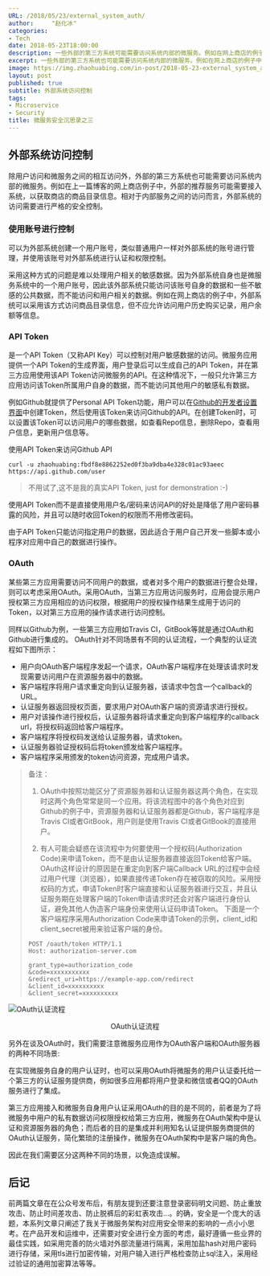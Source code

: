 ```yaml
---
URL: /2018/05/23/external_system_auth/
author:     "赵化冰"
categories:
- Tech
date: 2018-05-23T18:00:00
description: 一些外部的第三方系统可能需要访问系统内部的微服务。例如在网上商店的例子中，外部的推荐服务可能需要接入系统，以获取商店的商品目录信息。相对于内部服务之间的访问而言，外部系统的访问需要进行严格的安全控制。
excerpt: 一些外部的第三方系统也可能需要访问系统内部的微服务。例如在网上商店的例子中，外部的推荐服务可能需要接入系统，以获取商店的商品目录信息。相对于内部服务之间的访问而言，外部系统的访问需要进行严格的安全控制。
image: https://img.zhaohuabing.com/in-post/2018-05-23-external_system_auth/background.jpg
layout: post
published: true
subtitle: 外部系统访问控制
tags:
- Microservice
- Security
title: 微服务安全沉思录之三
---
```


## 外部系统访问控制
除用户访问和微服务之间的相互访问外，外部的第三方系统也可能需要访问系统内部的微服务。例如在上一篇博客的网上商店例子中，外部的推荐服务可能需要接入系统，以获取商店的商品目录信息。相对于内部服务之间的访问而言，外部系统的访问需要进行严格的安全控制。

### 使用账号进行控制
可以为外部系统创建一个用户账号，类似普通用户一样对外部系统的账号进行管理，并使用该账号对外部系统进行认证和权限控制。

采用这种方式的问题是难以处理用户相关的敏感数据。因为外部系统自身也是微服务系统中的一个用户账号，因此该外部系统只能访问该账号自身的数据和一些不敏感的公共数据，而不能访问和用户相关的数据。例如在网上商店的例子中，外部系统可以采用该方式访问商品目录信息，但不应允许访问用户历史购买记录，用户余额等信息。

### API Token
是一个API Token（又称API Key）可以控制对用户敏感数据的访问。微服务应用提供一个API Token的生成界面，用户登录后可以生成自己的API Token，并在第三方应用使用该API Token访问微服务的API。在这种情况下，一般只允许第三方应用访问该Token所属用户自身的数据，而不能访问其他用户的敏感私有数据。

例如Github就提供了Personal API Token功能，用户可以在[Github的开发者设置界面](https://github.com/settings/tokens)中创建Token，然后使用该Token来访问Github的API。在创建Token时，可以设置该Token可以访问用户的哪些数据，如查看Repo信息，删除Repo，查看用户信息，更新用户信息等。

使用API Token来访问Github API
```
curl -u zhaohuabing:fbdf8e8862252ed0f3ba9dba4e328c01ac93aeec https://api.github.com/user

```
> 不用试了,这不是我的真实API Token, just for demonstration :-)

使用API Token而不是直接使用用户名/密码来访问API的好处是降低了用户密码暴露的风险，并且可以随时收回Token的权限而不用修改密码。


由于API Token只能访问指定用户的数据，因此适合于用户自己开发一些脚本或小程序对应用中自己的数据进行操作。
### OAuth
某些第三方应用需要访问不同用户的数据，或者对多个用户的数据进行整合处理，则可以考虑采用OAuth。采用OAuth，当第三方应用访问服务时，应用会提示用户授权第三方应用相应的访问权限，根据用户的授权操作结果生成用于访问的Token，以对第三方应用的操作请求进行访问控制。

同样以Github为例，一些第三方应用如Travis CI，GitBook等就是通过OAuth和Github进行集成的。
OAuth针对不同场景有不同的认证流程，一个典型的认证流程如下图所示：
* 用户向OAuth客户端程序发起一个请求，OAuth客户端程序在处理该请求时发现需要访问用户在资源服务器中的数据。
* 客户端程序将用户请求重定向到认证服务器，该请求中包含一个callback的URL。
* 认证服务器返回授权页面，要求用户对OAuth客户端的资源请求进行授权。
* 用户对该操作进行授权后，认证服务器将请求重定向到客户端程序的callback url，将授权码返回给客户端程序。
* 客户端程序将授权码发送给认证服务器，请求token。
* 认证服务器验证授权码后将token颁发给客户端程序。
* 客户端程序采用颁发的token访问资源，完成用户请求。

>备注：
>1. OAuth中按照功能区分了资源服务器和认证服务器这两个角色，在实现时这两个角色常常是同一个应用。将该流程图中的各个角色对应到Github的例子中，资源服务器和认证服务器都是Github，客户端程序是Travis CI或者GitBook，用户则是使用Travis CI或者GitBook的直接用户。
>
>2. 有人可能会疑惑在该流程中为何要使用一个授权码(Authorization Code)来申请Token，而不是由认证服务器直接返回Token给客户端。OAuth这样设计的原因是在重定向到客户端Callback URL的过程中会经过用户代理（浏览器），如果直接传递Token存在被窃取的风险。采用授权码的方式，申请Token时客户端直接和认证服务器进行交互，并且认证服务期在处理客户端的Token申请请求时还会对客户端进行身份认证，避免其他人伪造客户端身份来使用认证码申请Token。
>下面是一个客户端程序采用Authorization Code来申请Token的示例，client_id和client_secret被用来验证客户端的身份。
>
>```
>POST /oauth/token HTTP/1.1
>Host: authorization-server.com
>  			
>grant_type=authorization_code
>&code=xxxxxxxxxxx
>&redirect_uri=https://example-app.com/redirect
>&client_id=xxxxxxxxxx
>&client_secret=xxxxxxxxxx
>```


![OAuth认证流程](https://img.zhaohuabing.com/in-post/2018-05-23-external_system_auth/oauth_web_server_flow.png)
<center>OAuth认证流程</center>


另外在谈及OAuth时，我们需要注意微服务应用作为OAuth客户端和OAuth服务器的两种不同场景:
  
在实现微服务自身的用户认证时，也可以采用OAuth将微服务的用户认证委托给一个第三方的认证服务提供商，例如很多应用都将用户登录和微信或者QQ的OAuth服务进行了集成。
  
第三方应用接入和微服务自身用户认证采用OAuth的目的是不同的，前者是为了将微服务中用户的私有数据访问权限授权给第三方应用，微服务在OAuth架构中是认证和资源服务器的角色；而后者的目的是集成并利用知名认证提供服务商提供的OAuth认证服务，简化繁琐的注册操作，微服务在OAuth架构中是客户端的角色。
  
因此在我们需要区分这两种不同的场景，以免造成误解。

## 后记

前两篇文章在在公众号发布后，有朋友提到还要注意登录密码明文问题、防止重放攻击、防止时间差攻击、防止脱裤后的彩虹表攻击...。的确，安全是一个庞大的话题，本系列文章只阐述了我关于微服务架构对应用安全带来的影响的一点小小思考。在产品开发和运维中，还需要对安全进行全方面的考虑，最好遵循一些业界的最佳实践，如采用完善的防火墙对外部流量进行隔离，采用加盐hash对用户密码进行存储，采用tls进行加密传输，对用户输入进行严格检查防止sql注入，采用经过验证的通用加密算法等等。

